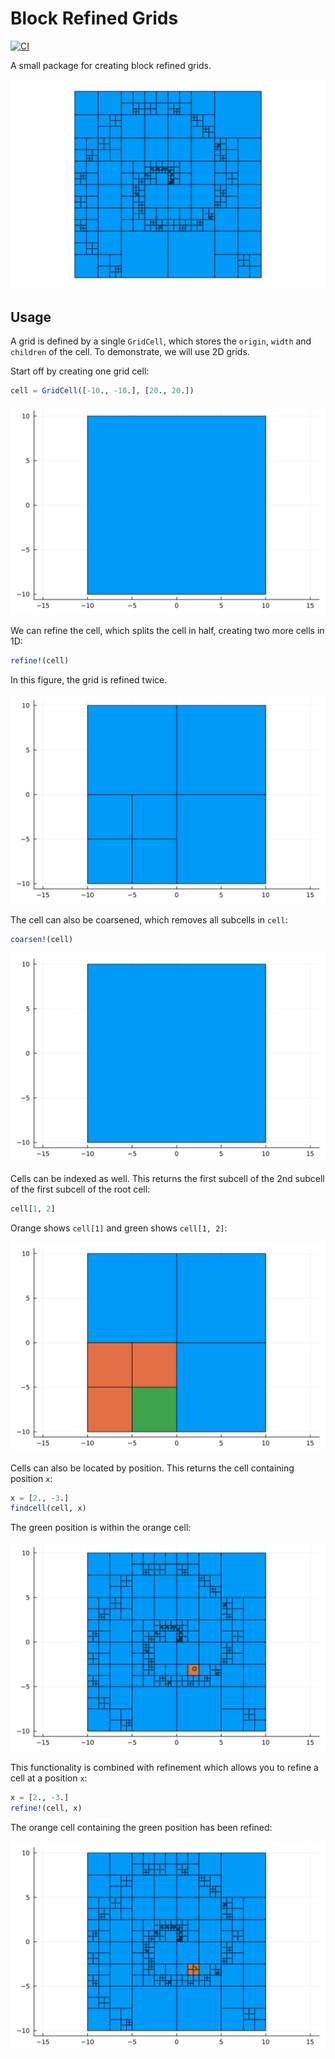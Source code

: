 # Block Refined Grids

[![CI](https://github.com/lmejn/BlockRefinedGrids.jl/actions/workflows/CI.yml/badge.svg)](https://github.com/lmejn/BlockRefinedGrids.jl/actions/workflows/CI.yml)

A small package for creating block refined grids.

![Top Node](assets/cell_refine_pretty.svg)

## Usage

A grid is defined by a single `GridCell`, which stores the `origin`, `width` and `children` of the cell.
To demonstrate, we will use 2D grids.

Start off by creating one grid cell:
```julia
cell = GridCell([-10., -10.], [20., 20.])
```
![Top Node](assets/cell1.svg)

We can refine the cell, which splits the cell in half, creating two more cells in 1D:
```julia
refine!(cell)
```
In this figure, the grid is refined twice.

![Refined](assets/cell_refine.svg)

The cell can also be coarsened, which removes all subcells in `cell`:
```julia
coarsen!(cell)
```
![Coarsened](assets/cell1.svg)

Cells can be indexed as well.
This returns the first subcell of the 2nd subcell of the first subcell of the root cell:
```julia
cell[1, 2]
```
Orange shows `cell[1]` and green shows `cell[1, 2]`:

![Indexed](assets/cell_indexed.svg)

Cells can also be located by position.
This returns the cell containing position `x`:
```julia
x = [2., -3.]
findcell(cell, x)
```
The green position is within the orange cell:

![Find Cell](assets/cell_findcell.svg)

This functionality is combined with refinement which allows you to refine a cell at a position `x`:
```julia
x = [2., -3.]
refine!(cell, x)
```
The orange cell containing the green position has been refined:

![Refine at position](assets/cell_refine_findcell.svg)



